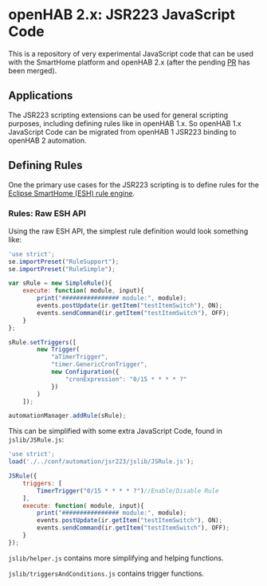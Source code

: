 # openHAB 2.x: JSR223 JavaScript  Code

This is a repository of very experimental JavaScript code that can be used with the SmartHome platform and openHAB 2.x (after the pending [PR](https://github.com/eclipse/smarthome/pull/1783) has been merged).

## Applications

The JSR223 scripting extensions can be used for general scripting purposes, including defining rules like in openHAB 1.x. So openHAB 1.x JavaScript  Code can be migrated from openHAB 1 JSR223 binding to openHAB 2 automation.

## Defining Rules

One the primary use cases for the JSR223 scripting is to define rules for the [Eclipse SmartHome (ESH) rule engine](http://www.eclipse.org/smarthome/documentation/features/rules.html).

### Rules: Raw ESH API

Using the raw ESH API, the simplest rule definition would look something like:


```JavaScript
'use strict';
se.importPreset("RuleSupport");
se.importPreset("RuleSimple");

var sRule = new SimpleRule(){
    execute: function( module, input){
        print("################ module:", module);
        events.postUpdate(ir.getItem("testItemSwitch"), ON);
        events.sendCommand(ir.getItem("testItemSwitch"), OFF);
    }
};

sRule.setTriggers([
        new Trigger(
            "aTimerTrigger", 
            "timer.GenericCronTrigger", 
            new Configuration({
                "cronExpression": "0/15 * * * * ?"
            })
        )
    ]);

automationManager.addRule(sRule);
```

This can be simplified with some extra JavaScript Code, found in `jslib/JSRule.js`:

```JavaScript
'use strict';
load('./../conf/automation/jsr223/jslib/JSRule.js');

JSRule({
    triggers: [
        TimerTrigger("0/15 * * * * ?")//Enable/Disable Rule
    ],
    execute: function( module, input){
        print("################ module:", module);
        events.postUpdate(ir.getItem("testItemSwitch"), ON);
        events.sendCommand(ir.getItem("testItemSwitch"), OFF);
    }
});
```

`jslib/helper.js` contains more simplifying and helping functions.

`jslib/triggersAndConditions.js` contains trigger functions.

 

